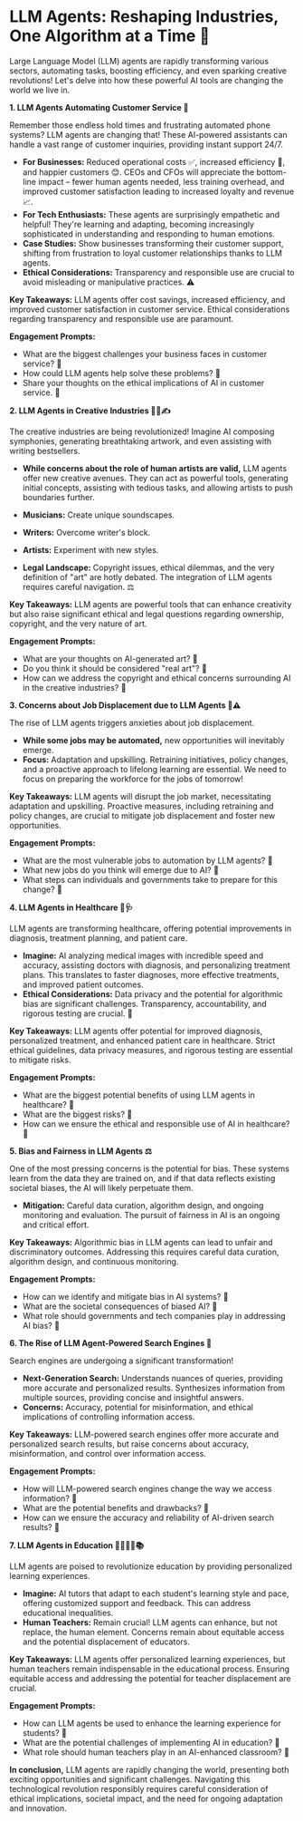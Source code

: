 # LLM Agents: Reshaping Industries, One Algorithm at a Time 🚀

Large Language Model (LLM) agents are rapidly transforming various sectors, automating tasks, boosting efficiency, and even sparking creative revolutions!  Let's delve into how these powerful AI tools are changing the world we live in.

**1. LLM Agents Automating Customer Service 🤖**

Remember those endless hold times and frustrating automated phone systems?  LLM agents are changing that!  These AI-powered assistants can handle a vast range of customer inquiries, providing instant support 24/7.  

* **For Businesses:** Reduced operational costs ✅, increased efficiency 🚀, and happier customers 😊. CEOs and CFOs will appreciate the bottom-line impact – fewer human agents needed, less training overhead, and improved customer satisfaction leading to increased loyalty and revenue 📈.
* **For Tech Enthusiasts:**  These agents are surprisingly empathetic and helpful! They're learning and adapting, becoming increasingly sophisticated in understanding and responding to human emotions.
* **Case Studies:** Show businesses transforming their customer support, shifting from frustration to loyal customer relationships thanks to LLM agents.
* **Ethical Considerations:** Transparency and responsible use are crucial to avoid misleading or manipulative practices. ⚠️

**Key Takeaways:** LLM agents offer cost savings, increased efficiency, and improved customer satisfaction in customer service. Ethical considerations regarding transparency and responsible use are paramount.

**Engagement Prompts:**
* What are the biggest challenges your business faces in customer service? 🤔
* How could LLM agents help solve these problems? 🤔
* Share your thoughts on the ethical implications of AI in customer service. 🤔


**2. LLM Agents in Creative Industries 🎨🎼✍️**

The creative industries are being revolutionized! Imagine AI composing symphonies, generating breathtaking artwork, and even assisting with writing bestsellers.

* **While concerns about the role of human artists are valid,** LLM agents offer new creative avenues. They can act as powerful tools, generating initial concepts, assisting with tedious tasks, and allowing artists to push boundaries further.
* **Musicians:** Create unique soundscapes.
* **Writers:** Overcome writer's block.
* **Artists:** Experiment with new styles.

* **Legal Landscape:** Copyright issues, ethical dilemmas, and the very definition of "art" are hotly debated.  The integration of LLM agents requires careful navigation. ⚖️

**Key Takeaways:** LLM agents are powerful tools that can enhance creativity but also raise significant ethical and legal questions regarding ownership, copyright, and the very nature of art.

**Engagement Prompts:**
* What are your thoughts on AI-generated art? 🤔
* Do you think it should be considered "real art"? 🤔
* How can we address the copyright and ethical concerns surrounding AI in the creative industries? 🤔


**3. Concerns about Job Displacement due to LLM Agents 💼⚠️**

The rise of LLM agents triggers anxieties about job displacement.  

* **While some jobs may be automated,** new opportunities will inevitably emerge.
* **Focus:** Adaptation and upskilling. Retraining initiatives, policy changes, and a proactive approach to lifelong learning are essential.  We need to focus on preparing the workforce for the jobs of tomorrow!

**Key Takeaways:** LLM agents will disrupt the job market, necessitating adaptation and upskilling. Proactive measures, including retraining and policy changes, are crucial to mitigate job displacement and foster new opportunities.

**Engagement Prompts:**
* What are the most vulnerable jobs to automation by LLM agents? 🤔
* What new jobs do you think will emerge due to AI? 🤔
* What steps can individuals and governments take to prepare for this change? 🤔


**4. LLM Agents in Healthcare 🏥🩺**

LLM agents are transforming healthcare, offering potential improvements in diagnosis, treatment planning, and patient care.

* **Imagine:** AI analyzing medical images with incredible speed and accuracy, assisting doctors with diagnosis, and personalizing treatment plans.  This translates to faster diagnoses, more effective treatments, and improved patient outcomes.
* **Ethical Considerations:** Data privacy and the potential for algorithmic bias are significant challenges. Transparency, accountability, and rigorous testing are crucial. 🔬

**Key Takeaways:** LLM agents offer potential for improved diagnosis, personalized treatment, and enhanced patient care in healthcare. Strict ethical guidelines, data privacy measures, and rigorous testing are essential to mitigate risks.

**Engagement Prompts:**
* What are the biggest potential benefits of using LLM agents in healthcare? 🤔
* What are the biggest risks? 🤔
* How can we ensure the ethical and responsible use of AI in healthcare? 🤔


**5. Bias and Fairness in LLM Agents ⚖️**

One of the most pressing concerns is the potential for bias.  These systems learn from the data they are trained on, and if that data reflects existing societal biases, the AI will likely perpetuate them.

* **Mitigation:** Careful data curation, algorithm design, and ongoing monitoring and evaluation.  The pursuit of fairness in AI is an ongoing and critical effort.

**Key Takeaways:** Algorithmic bias in LLM agents can lead to unfair and discriminatory outcomes. Addressing this requires careful data curation, algorithm design, and continuous monitoring.

**Engagement Prompts:**
* How can we identify and mitigate bias in AI systems? 🤔
* What are the societal consequences of biased AI? 🤔
* What role should governments and tech companies play in addressing AI bias? 🤔


**6. The Rise of LLM Agent-Powered Search Engines 🔎**

Search engines are undergoing a significant transformation!

* **Next-Generation Search:** Understands nuances of queries, providing more accurate and personalized results.  Synthesizes information from multiple sources, providing concise and insightful answers.
* **Concerns:** Accuracy, potential for misinformation, and ethical implications of controlling information access.

**Key Takeaways:** LLM-powered search engines offer more accurate and personalized search results, but raise concerns about accuracy, misinformation, and control over information access.

**Engagement Prompts:**
* How will LLM-powered search engines change the way we access information? 🤔
* What are the potential benefits and drawbacks? 🤔
* How can we ensure the accuracy and reliability of AI-driven search results? 🤔


**7. LLM Agents in Education 👩‍🏫👨‍🏫📚**

LLM agents are poised to revolutionize education by providing personalized learning experiences.

* **Imagine:** AI tutors that adapt to each student's learning style and pace, offering customized support and feedback.  This can address educational inequalities.
* **Human Teachers:** Remain crucial! LLM agents can enhance, but not replace, the human element.  Concerns remain about equitable access and the potential displacement of educators.

**Key Takeaways:** LLM agents offer personalized learning experiences, but human teachers remain indispensable in the educational process. Ensuring equitable access and addressing the potential for teacher displacement are crucial.

**Engagement Prompts:**
* How can LLM agents be used to enhance the learning experience for students? 🤔
* What are the potential challenges of implementing AI in education? 🤔
* What role should human teachers play in an AI-enhanced classroom? 🤔


**In conclusion,** LLM agents are rapidly changing the world, presenting both exciting opportunities and significant challenges. Navigating this technological revolution responsibly requires careful consideration of ethical implications, societal impact, and the need for ongoing adaptation and innovation.